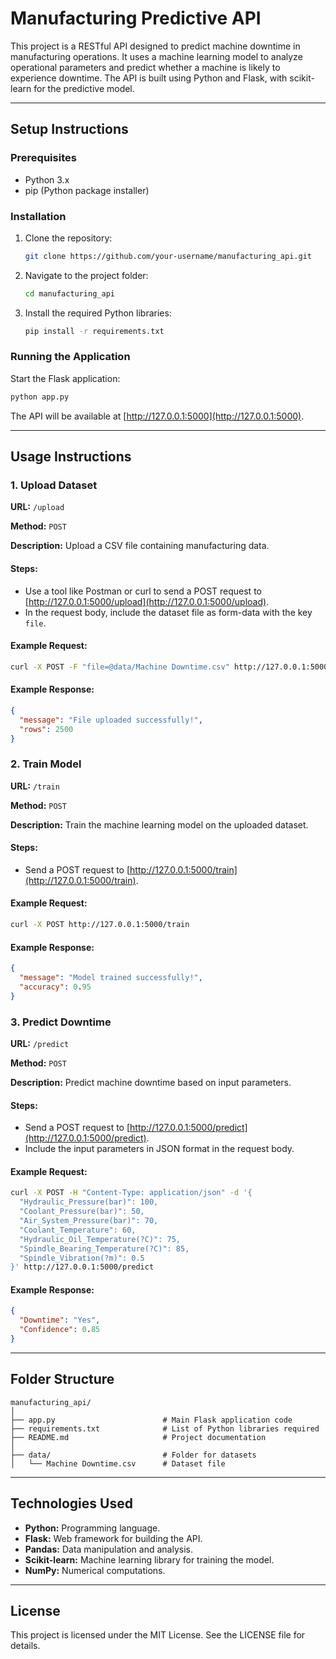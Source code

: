 # Manufacturing Predictive API

This project is a RESTful API designed to predict machine downtime in manufacturing operations. It uses a machine learning model to analyze operational parameters and predict whether a machine is likely to experience downtime. The API is built using Python and Flask, with scikit-learn for the predictive model.

---

## Setup Instructions

### Prerequisites
- Python 3.x
- pip (Python package installer)

### Installation
1. Clone the repository:
   ```bash
   git clone https://github.com/your-username/manufacturing_api.git
   ```
2. Navigate to the project folder:
   ```bash
   cd manufacturing_api
   ```
3. Install the required Python libraries:
   ```bash
   pip install -r requirements.txt
   ```

### Running the Application
Start the Flask application:
```bash
python app.py
```
The API will be available at [http://127.0.0.1:5000](http://127.0.0.1:5000).

---

## Usage Instructions

### 1. Upload Dataset
**URL:** `/upload`

**Method:** `POST`

**Description:** Upload a CSV file containing manufacturing data.

#### Steps:
- Use a tool like Postman or curl to send a POST request to [http://127.0.0.1:5000/upload](http://127.0.0.1:5000/upload).
- In the request body, include the dataset file as form-data with the key `file`.

#### Example Request:
```bash
curl -X POST -F "file=@data/Machine Downtime.csv" http://127.0.0.1:5000/upload
```

#### Example Response:
```json
{
  "message": "File uploaded successfully!",
  "rows": 2500
}
```

### 2. Train Model
**URL:** `/train`

**Method:** `POST`

**Description:** Train the machine learning model on the uploaded dataset.

#### Steps:
- Send a POST request to [http://127.0.0.1:5000/train](http://127.0.0.1:5000/train).

#### Example Request:
```bash
curl -X POST http://127.0.0.1:5000/train
```

#### Example Response:
```json
{
  "message": "Model trained successfully!",
  "accuracy": 0.95
}
```

### 3. Predict Downtime
**URL:** `/predict`

**Method:** `POST`

**Description:** Predict machine downtime based on input parameters.

#### Steps:
- Send a POST request to [http://127.0.0.1:5000/predict](http://127.0.0.1:5000/predict).
- Include the input parameters in JSON format in the request body.

#### Example Request:
```bash
curl -X POST -H "Content-Type: application/json" -d '{
  "Hydraulic_Pressure(bar)": 100,
  "Coolant_Pressure(bar)": 50,
  "Air_System_Pressure(bar)": 70,
  "Coolant_Temperature": 60,
  "Hydraulic_Oil_Temperature(?C)": 75,
  "Spindle_Bearing_Temperature(?C)": 85,
  "Spindle_Vibration(?m)": 0.5
}' http://127.0.0.1:5000/predict
```

#### Example Response:
```json
{
  "Downtime": "Yes",
  "Confidence": 0.85
}
```

---

## Folder Structure
```plaintext
manufacturing_api/
│
├── app.py                        # Main Flask application code
├── requirements.txt              # List of Python libraries required
├── README.md                     # Project documentation
│
├── data/                         # Folder for datasets
│   └── Machine Downtime.csv      # Dataset file
```

---

## Technologies Used
- **Python:** Programming language.
- **Flask:** Web framework for building the API.
- **Pandas:** Data manipulation and analysis.
- **Scikit-learn:** Machine learning library for training the model.
- **NumPy:** Numerical computations.

---

## License
This project is licensed under the MIT License. See the LICENSE file for details.
